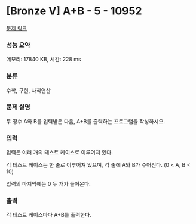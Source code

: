 # [Bronze V] A+B - 5 - 10952 

[문제 링크](https://www.acmicpc.net/problem/10952) 

### 성능 요약

메모리: 17840 KB, 시간: 228 ms

### 분류

수학, 구현, 사칙연산

### 문제 설명

<p>두 정수 A와 B를 입력받은 다음, A+B를 출력하는 프로그램을 작성하시오.</p>

### 입력 

 <p>입력은 여러 개의 테스트 케이스로 이루어져 있다.</p>

<p>각 테스트 케이스는 한 줄로 이루어져 있으며, 각 줄에 A와 B가 주어진다. (0 < A, B < 10)</p>

<p>입력의 마지막에는 0 두 개가 들어온다.</p>

### 출력 

 <p>각 테스트 케이스마다 A+B를 출력한다.</p>


